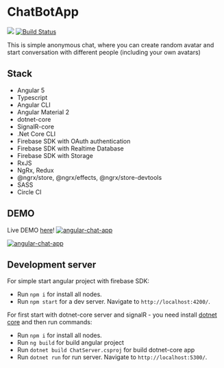 # ChatBotApp

![](https://www.bitrise.io/app/19d5f0f09e3648fd/status.svg?token=IlnA4JFO2kzSPpkJcEuWTA&branch=master)
[![Build Status](https://travis-ci.org/SergeyMNet/chat-app.svg?branch=master)](https://travis-ci.org/SergeyMNet/chat-app)


This is simple anonymous chat,
where you can create random avatar
and start conversation with different people (including your own avatars)

Stack
-----

- Angular 5
- Typescript
- Angular CLI
- Angular Material 2
- dotnet-core
- SignalR-core
- .Net Core CLI
- Firebase SDK with OAuth authentication
- Firebase SDK with Realtime Database
- Firebase SDK with Storage
- RxJS
- NgRx, Redux 
- @ngrx/store, @ngrx/effects, @ngrx/store-devtools
- SASS
- Circle CI

## DEMO
Live DEMO [here](https://alice-1d9df.firebaseapp.com/)!
[![angular-chat-app](https://github.com/SergeyMNet/chat-app/blob/master/scr/Chat-emoji.gif)](https://alice-1d9df.firebaseapp.com/)

[![angular-chat-app](https://github.com/SergeyMNet/chat-app/blob/master/scr/chat_redux.gif)](https://alice-1d9df.firebaseapp.com/)

## Development server

For simple start angular project with firebase SDK:
 - Run `npm i` for install all nodes.
 - Run `npm start` for a dev server. Navigate to `http://localhost:4200/`. 

For first start with dotnet-core server and signalR - you need install [dotnet core](https://docs.microsoft.com/en-us/dotnet/core/)
and then run commands:
 - Run `npm i` for install all nodes.
 - Run `ng build` for build angular project
 - Run `dotnet build ChatServer.csproj` for build dotnet-core app
 - Run `dotnet run` for run server. Navigate to `http://localhost:5300/`. 

